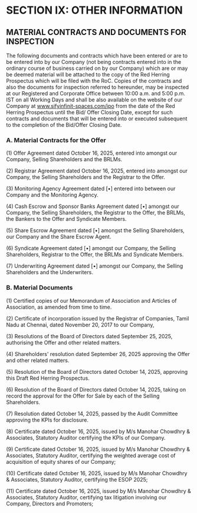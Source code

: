 # SECTION IX: OTHER INFORMATION

## MATERIAL CONTRACTS AND DOCUMENTS FOR INSPECTION

The following documents and contracts which have been entered or are to be entered into by our Company (not being contracts entered into in the ordinary course of business carried on by our Company) which are or may be deemed material will be attached to the copy of the Red Herring Prospectus which will be filed with the RoC. Copies of the contracts and also the documents for inspection referred to hereunder, may be inspected at our Registered and Corporate Office between 10:00 a.m. and 5:00 p.m. IST on all Working Days and shall be also available on the website of our Company at www.sifyinfinit-spaces.com/ipo from the date of the Red Herring Prospectus until the Bid/ Offer Closing Date, except for such contracts and documents that will be entered into or executed subsequent to the completion of the Bid/Offer Closing Date.

### A. Material Contracts for the Offer

(1) Offer Agreement dated October 16, 2025, entered into amongst our Company, Selling Shareholders and the BRLMs.

(2) Registrar Agreement dated October 16, 2025, entered into amongst our Company, the Selling Shareholders and the Registrar to the Offer.

(3) Monitoring Agency Agreement dated [•] entered into between our Company and the Monitoring Agency.

(4) Cash Escrow and Sponsor Banks Agreement dated [•] amongst our Company, the Selling Shareholders, the Registrar to the Offer, the BRLMs, the Bankers to the Offer and Syndicate Members.

(5) Share Escrow Agreement dated [•] amongst the Selling Shareholders, our Company and the Share Escrow Agent.

(6) Syndicate Agreement dated [•] amongst our Company, the Selling Shareholders, Registrar to the Offer, the BRLMs and Syndicate Members.

(7) Underwriting Agreement dated [•] amongst our Company, the Selling Shareholders and the Underwriters.

### B. Material Documents

(1) Certified copies of our Memorandum of Association and Articles of Association, as amended from time to time.

(2) Certificate of incorporation issued by the Registrar of Companies, Tamil Nadu at Chennai, dated November 20, 2017 to our Company,

(3) Resolutions of the Board of Directors dated September 25, 2025, authorising the Offer and other related matters.

(4) Shareholders' resolution dated September 26, 2025 approving the Offer and other related matters.

(5) Resolution of the Board of Directors dated October 14, 2025, approving this Draft Red Herring Prospectus.

(6) Resolution of the Board of Directors dated October 14, 2025, taking on record the approval for the Offer for Sale by each of the Selling Shareholders.

(7) Resolution dated October 14, 2025, passed by the Audit Committee approving the KPIs for disclosure.

(8) Certificate dated October 16, 2025, issued by M/s Manohar Chowdhry & Associates, Statutory Auditor certifying the KPIs of our Company.

(9) Certificate dated October 16, 2025, issued by M/s Manohar Chowdhry & Associates, Statutory Auditor, certifying the weighted average cost of acquisition of equity shares of our Company;

(10) Certificate dated October 16, 2025, issued by M/s Manohar Chowdhry & Associates, Statutory Auditor, certifying the ESOP 2025;

(11) Certificate dated October 16, 2025, issued by M/s Manohar Chowdhry & Associates, Statutory Auditor, certifying tax litigation involving our Company, Directors and Promoters;
